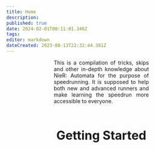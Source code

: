 ```yaml
---
title: Home
description: 
published: true
date: 2024-02-01T00:11:01.346Z
tags: 
editor: markdown
dateCreated: 2023-08-13T22:32:44.381Z
---
```


<!--<p style="text-align:center;
          font-size:2rem;
          font-weight:bold;">Welcome to the NieR: Automata Speedrun Wiki</p>-->

<p style="text-align:justify; width:50%; margin-left:25%;">This is a compilation of tricks, skips and other in-depth knowledge about NieR: Automata for the purpose of speedrunning. It is supposed to help both new and advanced runners and make learning the speedrun more accessible to everyone.</p>
<br>
<p style="text-align:center; font-size:2rem; font-weight:bold;">Getting Started</p>